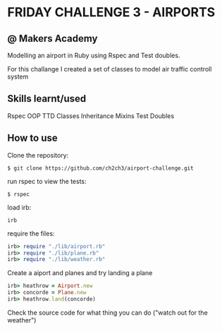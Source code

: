 
FRIDAY CHALLENGE 3 - AIRPORTS
=============================

@ Makers Academy
----------------

Modelling an airport in Ruby using Rspec and Test doubles.

For this challange I created a set of classes to model air traffic controll system


Skills learnt/used
-----------------
Rspec
OOP
TTD
Classes 
Inheritance
Mixins 
Test Doubles


How to use
----------

Clone the repository:

```shell 
$ git clone https://github.com/ch2ch3/airport-challenge.git

```

run rspec to view the tests:

```shell 
$ rspec
```

load irb:

```shell 
irb
```

require the files:

```ruby
irb> require "./lib/airport.rb"
irb> require "./lib/plane.rb"
irb> require "./lib/weather.rb"
```

Create a aiport and planes and try landing a plane
```ruby
irb> heathrow = Airport.new
irb> concorde = Plane.new
irb> heathrow.land(concorde)
```
Check the source code for what thing you can do ("watch out for the weather")



